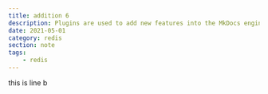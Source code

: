 ```yaml
---
title: addition 6
description: Plugins are used to add new features into the MkDocs engine. Those plugins can change the way you manage and write your documents, or even can change the rendered content. This post showes the pluguns used in this site for reference.
date: 2021-05-01
category: redis
section: note
tags:
    - redis
---
```


this is line b
